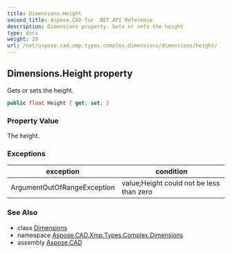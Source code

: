 ```yaml
---
title: Dimensions.Height
second_title: Aspose.CAD for .NET API Reference
description: Dimensions property. Gets or sets the height
type: docs
weight: 20
url: /net/aspose.cad.xmp.types.complex.dimensions/dimensions/height/
---
```

## Dimensions.Height property

Gets or sets the height.

```csharp
public float Height { get; set; }
```

### Property Value

The height.

### Exceptions

| exception | condition |
| --- | --- |
| ArgumentOutOfRangeException | value;Height could not be less than zero |

### See Also

* class [Dimensions](../)
* namespace [Aspose.CAD.Xmp.Types.Complex.Dimensions](../../dimensions/)
* assembly [Aspose.CAD](../../../)


